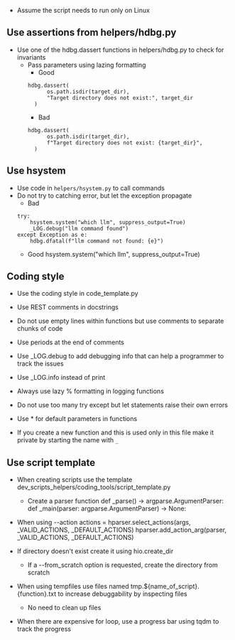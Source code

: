 - Assume the script needs to run only on Linux

## Use assertions from helpers/hdbg.py
- Use one of the hdbg.dassert functions in helpers/hdbg.py to check for
  invariants
  - Pass parameters using lazing formatting
    - Good
    ```
    hdbg.dassert(
          os.path.isdir(target_dir),
          "Target directory does not exist:", target_dir
      )
    ```
    - Bad
    ```
    hdbg.dassert(
          os.path.isdir(target_dir),
          f"Target directory does not exist: {target_dir}",
      )
    ```

## Use hsystem
- Use code in `helpers/hsystem.py` to call commands
- Do not try to catching error, but let the exception propagate
  - Bad
  ```
  try:
      hsystem.system("which llm", suppress_output=True)
      _LOG.debug("llm command found")
  except Exception as e:
      hdbg.dfatal(f"llm command not found: {e}")
  ```
  - Good hsystem.system("which llm", suppress_output=True)

## Coding style
- Use the coding style in code_template.py
- Use REST comments in docstrings
- Do not use empty lines within functions but use comments to separate chunks of
  code
- Use periods at the end of comments

- Use _LOG.debug to add debugging info that can help a programmer to track the
  issues
- Use _LOG.info instead of print
- Always use lazy % formatting in logging functions

- Do not use too many try except but let statements raise their own errors

- Use * for default parameters in functions

- If you create a new function and this is used only in this file make it
  private by starting the name with `_`

## Use script template
- When creating scripts use the template
  dev_scripts_helpers/coding_tools/script_template.py
  - Create a parser function def _parse() -> argparse.ArgumentParser: def
    _main(parser: argparse.ArgumentParser) -> None:

- When using --action
  actions = hparser.select_actions(args, _VALID_ACTIONS, _DEFAULT_ACTIONS)
  hparser.add_action_arg(parser, _VALID_ACTIONS, _DEFAULT_ACTIONS)

- If directory doesn't exist create it using hio.create_dir
  - If a --from_scratch option is requested, create the directory from scratch

- When using tempfiles use files named tmp.${name_of_script}.{function}.txt to
  increase debuggability by inspecting files
  - No need to clean up files

- When there are expensive for loop, use a progress bar using tqdm to track the
  progress
